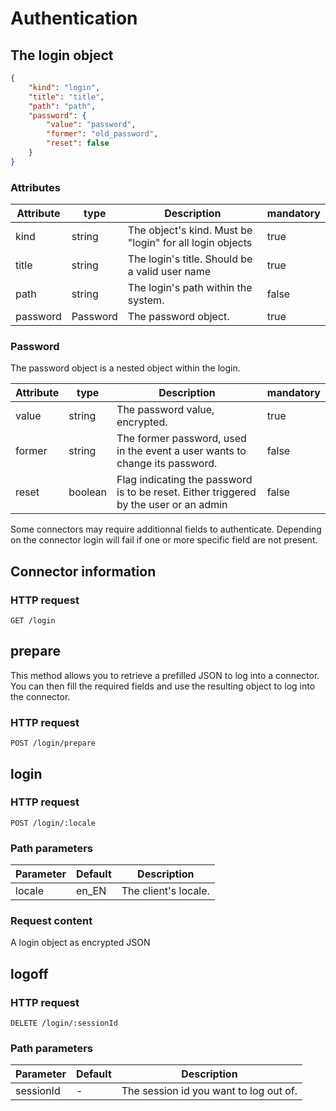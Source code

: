 # Authentication

## The login object

```json
{
    "kind": "login",
    "title": "title",
    "path": "path",
    "password": {
        "value": "password",
        "former": "old_password",
        "reset": false
    }
}
```
### Attributes

Attribute | type | Description  | mandatory
----------|------|--------------|----------
kind | string | The object's kind. Must be "login" for all login objects | true
title | string | The login's title. Should be a valid user name | true
path | string | The login's path within the system. | false
password | Password | The password object. | true

### Password

The password object is a nested object within the login.

Attribute | type | Description  | mandatory
----------|------|--------------|----------
value | string | The password value, encrypted. | true
former | string | The former password, used in the event a user wants to change its password. | false
reset | boolean | Flag indicating the password is to be reset. Either triggered by the user or an admin | false


<aside class="warning">Some connectors may require additionnal fields to authenticate. Depending on the connector login will fail if one or more specific field are not present.</aside>

## Connector information

### HTTP request

`GET /login`

## prepare

This method allows you to retrieve a prefilled JSON to log into a connector. You can then fill the required fields and use the resulting object to log into the connector. 

### HTTP request

`POST /login/prepare`

## login

### HTTP request

`POST /login/:locale`

### Path parameters

Parameter | Default | Description
----------|---------|------------
locale | en_EN | The client's locale.

### Request content

A login object as encrypted JSON


## logoff

### HTTP request

`DELETE /login/:sessionId`

### Path parameters

Parameter | Default | Description
----------|---------|------------
sessionId | - | The session id you want to log out of.

